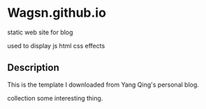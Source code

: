 # Wagsn.github.io

static web site for blog

used to display js html css effects

## Description

This is the template I downloaded from Yang Qing's personal blog.

collection some interesting thing.
